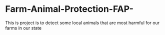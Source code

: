 # Farm-Animal-Protection-FAP-
This is project is to detect some local animals that are most harmful for our farms in our state 
